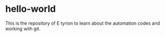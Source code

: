 # hello-world
This is the repository of E tyrion to learn about the automation codes and working with git.
